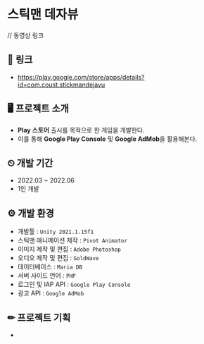 # 스틱맨 데자뷰
// 동영상 링크

## 🔗 링크
+ https://play.google.com/store/apps/details?id=com.coust.stickmandejavu

## 🖥 프로젝트 소개
+ **Play 스토어** 출시를 목적으로 한 게임을 개발한다.
+ 이를 통해 **Google Play Console** 및 **Google AdMob**을 활용해본다.

## ⏲ 개발 기간
+ 2022.03 ~ 2022.06
+ 1인 개발

## ⚙ 개발 환경
+ 개발툴 : `Unity 2021.1.15f1`
+ 스틱맨 애니메이션 제작 : `Pivot Animator`
+ 이미지 제작 및 편집 : `Adobe Photoshop`
+ 오디오 제작 및 편집 : `GoldWave`
+ 데이터베이스 : `Maria DB`
+ 서버 사이드 언어 : `PHP`
+ 로그인 및 IAP API : `Google Play Console`
+ 광고 API : `Google AdMob`

## ✏ 프로젝트 기획
+ 
